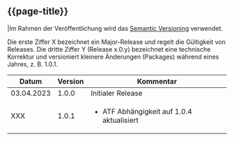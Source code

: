 ## {{page-title}}

|Im Rahmen der Veröffentlichung wird das [Semantic Versioning](https://semver.org/lang/de/) verwendet.

Die erste Ziffer X bezeichnet ein Major-Release und regelt die Gültigkeit von Releases. Die dritte Ziffer Y (Release x.0.y) bezeichnet eine technische Korrektur und versioniert kleinere Änderungen (Packages) während eines Jahres, z. B. 1.0.1.

| Datum | Version | Kommentar |
|---|---|---|
|03.04.2023| 1.0.0 | Initialer Release |
| XXX | 1.0.1 | <ul><li>ATF Abhängigkeit auf 1.0.4 aktualisiert</li></ul> |
